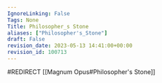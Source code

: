 ```yaml
---
IgnoreLinking: False
Tags: None
Title: Philosopher_s Stone
aliases: ["Philosopher's_Stone"]
draft: False
revision_date: 2023-05-13 14:41:00+00:00
revision_id: 100713
---
```


#REDIRECT [[Magnum Opus#Philosopher's Stone]]